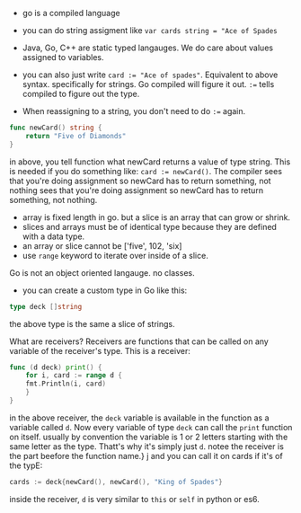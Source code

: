 - go is a compiled language
- you can do string assigment like `var cards string = "Ace of Spades`
- Java, Go, C++ are static typed langauges. We do care about values assigned to variables.

- you can also just write `card := "Ace of spades"`. Equivalent to above syntax. specifically for strings. Go 
  compiled will figure it out. `:=` tells compiled to figure out the type.
- When reassigning to a string, you don't need to do `:=` again.

```go
func newCard() string {
    return "Five of Diamonds"
}
```

in above, you tell function what newCard returns a value of type string. This is needed if you do something like: 
`card := newCard()`. The compiler sees that you're doing assignment so newCard has to return something, not nothing 
sees that you're doing assignment so newCard has to return something, not nothing.

- array is fixed length in go. but a slice is an array that can grow or shrink.
- slices and arrays must be of identical type because they are defined with a data type.
- an array or slice cannot be ['five', 102, 'six]
- use `range` keyword to iterate over inside of a slice.

Go is not an object oriented langauge. no classes.

- you can create a custom type in Go like this:
```go
type deck []string
```
the above type is the same a slice of strings.

What are receivers? Receivers are functions that can be called on any variable of the receiver's type. This is a 
receiver:

```go
func (d deck) print() {
    for i, card := range d {
    fmt.Println(i, card)
    }
}
```
in the above receiver, the `deck` variable is available in the function as a variable called `d`. Now every variable 
of type `deck` can call the `print` function on itself. usually by convention the variable is 1 or 2 letters 
starting with the same letter as the type. Thatt's why it's simply just `d`. notee the receiver is the part beefore 
the function name.}
j
and you can call it on cards if it's of the typE:

```go
cards := deck{newCard(), newCard(), "King of Spades"}
```

inside the receiver, `d` is very similar to `this` or `self` in python or es6.